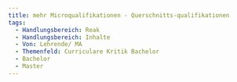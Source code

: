 ```yaml
---
title: mehr Microqualifikationen - Querschnitts-qualifikationen
tags:
  - Handlungsbereich: Reak
  - Handlungsbereich: Inhalte
  - Von: Lehrende/ MA
  - Themenfeld: Curriculare Kritik Bachelor
  - Bachelor
  - Master
---
```

